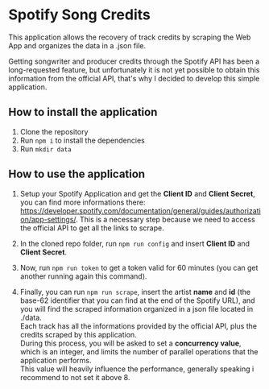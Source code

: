 # Spotify Song Credits

This application allows the recovery of track credits by scraping the Web App and organizes the data in a .json file.

Getting songwriter and producer credits through the Spotify API has been a long-requested feature, but unfortunately it is not yet possible to obtain this information from the official API, that's why I decided to develop this simple application.

## How to install the application
1. Clone the repository
2. Run `npm i` to install the dependencies
3. Run `mkdir data`

## How to use the application
1. Setup your Spotify Application and get the **Client ID** and **Client Secret**, you can find more informations there: <https://developer.spotify.com/documentation/general/guides/authorization/app-settings/>.
This is a necessary step because we need to access the official API to get all the links to scrape.

2. In the cloned repo folder, run `npm run config` and insert **Client ID** and **Client Secret**.

3. Now, run `npm run token` to get a token valid for 60 minutes (you can get another running again this command).

4. Finally, you can run `npm run scrape`, insert the artist **name** and **id** (the base-62 identifier that you can find at the end of the Spotify URL), and you will find the scraped information organized in a json file located in ./data.<br/>Each track has all the informations provided by the official API, plus the credits scraped by this application.<br/>During this process, you will be asked to set a **concurrency value**, which is an integer, and limits the number of parallel operations that the application performs.<br/>This value will heavily influence the performance, generally speaking i recommend to not set it above 8.








